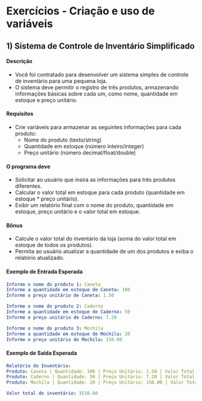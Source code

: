 # Exercícios - Criação e uso de variáveis

## 1) **Sistema de Controle de Inventário Simplificado**

#### Descrição

- Você foi contratado para desenvolver um sistema simples de controle de inventário para uma pequena loja. 
- O sistema deve permitir o registro de três produtos, armazenando informações básicas sobre cada um, como nome, quantidade em estoque e preço unitário.

#### Requisitos

- Crie variáveis para armazenar as seguintes informações para cada produto:
    - Nome do produto (texto/string)
    - Quantidade em estoque (número inteiro/integer)
    - Preço unitário (número decimal/float/double)

#### O programa deve

- Solicitar ao usuário que insira as informações para três produtos diferentes.
- Calcular o valor total em estoque para cada produto (quantidade em estoque * preço unitário).
- Exibir um relatório final com o nome do produto, quantidade em estoque, preço unitário e o valor total em estoque.

#### Bônus

- Calcule o valor total do inventário da loja (soma do valor total em estoque de todos os produtos).
- Permita ao usuário atualizar a quantidade de um dos produtos e exiba o relatório atualizado.

#### Exemplo de Entrada Esperada

~~~yaml
Informe o nome do produto 1: Caneta
Informe a quantidade em estoque de Caneta: 100
Informe o preço unitário de Caneta: 1.50

Informe o nome do produto 2: Caderno
Informe a quantidade em estoque de Caderno: 50
Informe o preço unitário de Caderno: 7.20

Informe o nome do produto 3: Mochila
Informe a quantidade em estoque de Mochila: 20
Informe o preço unitário de Mochila: 150.00
~~~

#### Exemplo de Saída Esperada  

~~~yaml
Relatório do Inventário:
Produto: Caneta | Quantidade: 100 | Preço Unitário: 1.50 | Valor Total: 150.00
Produto: Caderno | Quantidade: 50 | Preço Unitário: 7.20 | Valor Total: 360.00
Produto: Mochila | Quantidade: 20 | Preço Unitário: 150.00 | Valor Total: 3000.00

Valor total do inventário: 3510.00
~~~

